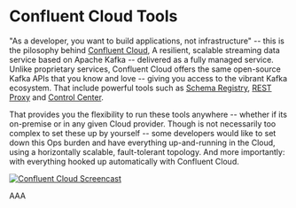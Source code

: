 # Confluent Cloud Tools

"As a developer, you want to build applications, not infrastructure" -- this is the pilosophy behind [Confluent Cloud](https://www.confluent.io/confluent-cloud), A resilient, scalable streaming data service based on Apache Kafka -- delivered as a fully managed service. Unlike proprietary services, Confluent Cloud offers the same open-source Kafka APIs that you know and love -- giving you access to the vibrant Kafka ecosystem. That include powerful tools such as [Schema Registry](https://docs.confluent.io/current/schema-registry/docs/index.html), [REST Proxy](https://docs.confluent.io/current/kafka-rest/docs/index.html) and [Control Center](https://docs.confluent.io/current/control-center/index.html).

That provides you the flexibility to run these tools anywhere -- whether if its on-premise or in any given Cloud provider. Though is not necessarily too complex to set these up by yourself -- some developers would like to set down this Ops burden and have everything up-and-running in the Cloud, using a horizontally scalable, fault-tolerant topology. And more importantly: with everything hooked up automatically with Confluent Cloud.

<a href="https://www.youtube.com/watch?v=JTPjfk51s3c?end=208" target="_blank"><img src="https://www.confluent.io/wp-content/uploads/CCloud-Intro-thumb9.jpg" alt="Confluent Cloud Screencast"></a>

AAA